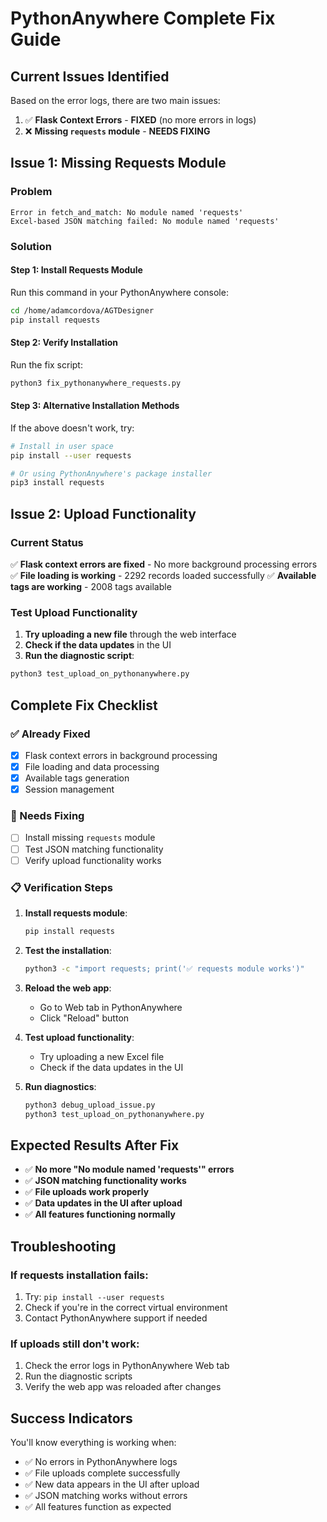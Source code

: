 # PythonAnywhere Complete Fix Guide

## Current Issues Identified

Based on the error logs, there are two main issues:

1. ✅ **Flask Context Errors** - **FIXED** (no more errors in logs)
2. ❌ **Missing `requests` module** - **NEEDS FIXING**

## Issue 1: Missing Requests Module

### Problem
```
Error in fetch_and_match: No module named 'requests'
Excel-based JSON matching failed: No module named 'requests'
```

### Solution

#### Step 1: Install Requests Module
Run this command in your PythonAnywhere console:

```bash
cd /home/adamcordova/AGTDesigner
pip install requests
```

#### Step 2: Verify Installation
Run the fix script:

```bash
python3 fix_pythonanywhere_requests.py
```

#### Step 3: Alternative Installation Methods
If the above doesn't work, try:

```bash
# Install in user space
pip install --user requests

# Or using PythonAnywhere's package installer
pip3 install requests
```

## Issue 2: Upload Functionality

### Current Status
✅ **Flask context errors are fixed** - No more background processing errors
✅ **File loading is working** - 2292 records loaded successfully
✅ **Available tags are working** - 2008 tags available

### Test Upload Functionality

1. **Try uploading a new file** through the web interface
2. **Check if the data updates** in the UI
3. **Run the diagnostic script**:

```bash
python3 test_upload_on_pythonanywhere.py
```

## Complete Fix Checklist

### ✅ Already Fixed
- [x] Flask context errors in background processing
- [x] File loading and data processing
- [x] Available tags generation
- [x] Session management

### 🔧 Needs Fixing
- [ ] Install missing `requests` module
- [ ] Test JSON matching functionality
- [ ] Verify upload functionality works

### 📋 Verification Steps

1. **Install requests module**:
   ```bash
   pip install requests
   ```

2. **Test the installation**:
   ```bash
   python3 -c "import requests; print('✅ requests module works')"
   ```

3. **Reload the web app**:
   - Go to Web tab in PythonAnywhere
   - Click "Reload" button

4. **Test upload functionality**:
   - Try uploading a new Excel file
   - Check if the data updates in the UI

5. **Run diagnostics**:
   ```bash
   python3 debug_upload_issue.py
   python3 test_upload_on_pythonanywhere.py
   ```

## Expected Results After Fix

- ✅ **No more "No module named 'requests'" errors**
- ✅ **JSON matching functionality works**
- ✅ **File uploads work properly**
- ✅ **Data updates in the UI after upload**
- ✅ **All features functioning normally**

## Troubleshooting

### If requests installation fails:
1. Try: `pip install --user requests`
2. Check if you're in the correct virtual environment
3. Contact PythonAnywhere support if needed

### If uploads still don't work:
1. Check the error logs in PythonAnywhere Web tab
2. Run the diagnostic scripts
3. Verify the web app was reloaded after changes

## Success Indicators

You'll know everything is working when:
- ✅ No errors in PythonAnywhere logs
- ✅ File uploads complete successfully
- ✅ New data appears in the UI after upload
- ✅ JSON matching works without errors
- ✅ All features function as expected 